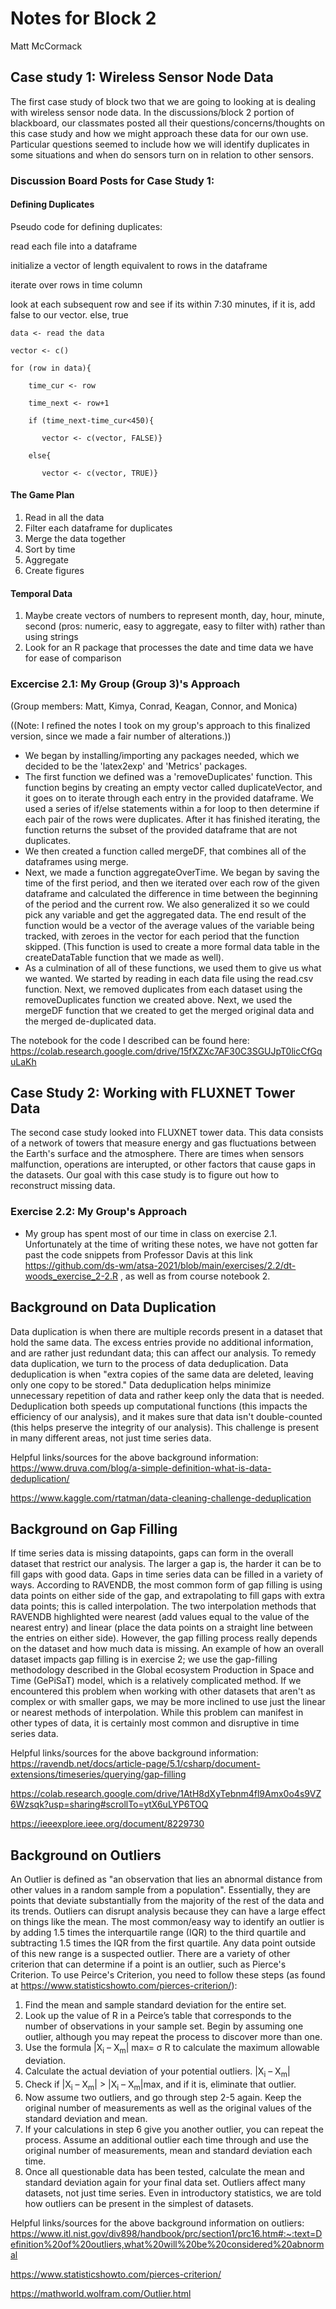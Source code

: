 # Notes for Block 2
Matt McCormack

## Case study 1: Wireless Sensor Node Data
The first case study of block two that we are going to looking at is dealing with wireless sensor node data.
In the discussions/block 2 portion of blackboard, our classmates posted all their questions/concerns/thoughts on this case study and how we might approach these data for our own use. Particular questions seemed to include how we will identify duplicates in some situations and when do sensors turn on in relation to other sensors.

### Discussion Board Posts for Case Study 1:
#### Defining Duplicates
Pseudo code for defining duplicates:

read each file into a dataframe

initialize a vector of length equivalent to rows in the dataframe

iterate over rows in time column

look at each subsequent row and see if its within 7:30 minutes, if it is, add false to our vector. else, true


    data <- read the data

    vector <- c()

    for (row in data){

        time_cur <- row
    
        time_next <- row+1
    
        if (time_next-time_cur<450){
    
           vector <- c(vector, FALSE)}
       
        else{
    
           vector <- c(vector, TRUE)}
        
#### The Game Plan
1) Read in all the data
2) Filter each dataframe for duplicates
3) Merge the data together
4) Sort by time
5) Aggregate
6) Create figures

#### Temporal Data
1) Maybe create vectors of numbers to represent month, day, hour, minute, second (pros: numeric, easy to aggregate, easy to filter with) rather than using strings
2) Look for an R package that processes the date and time data we have for ease of comparison


### Excercise 2.1: My Group (Group 3)'s Approach
(Group members: Matt, Kimya, Conrad, Keagan, Connor, and Monica)

((Note: I refined the notes I took on my group's approach to this finalized version, since we made a fair number of alterations.))
* We began by installing/importing any packages needed, which we decided to be the 'latex2exp' and 'Metrics' packages. 
* The first function we defined was a 'removeDuplicates' function. This function begins by creating an empty vector called duplicateVector, and it goes on to iterate through each entry in the provided dataframe. We used a series of if/else statements within a for loop to then determine if each pair of the rows were duplicates. After it has finished iterating, the function returns the subset of the provided dataframe that are not duplicates.
* We then created a function called mergeDF, that combines all of the dataframes using merge.
* Next, we made a function aggregateOverTime. We began by saving the time of the first period, and then we iterated over each row of the given dataframe and calculated the difference in time between the beginning of the period and the current row. We also generalized it so we could pick any variable and get the aggregated data. The end result of the function would be a vector of the average values of the variable being tracked, with zeroes in the vector for each period that the function skipped. (This function is used to create a more formal data table in the createDataTable function that we made as well).
* As a culmination of all of these functions, we used them to give us what we wanted. We started by reading in each data file using the read.csv function. Next, we removed duplicates from each dataset using the removeDuplicates function we created above. Next, we used the mergeDF function that we created to get the merged original data and the merged de-duplicated data.


The notebook for the code I described can be found here: https://colab.research.google.com/drive/15fXZXc7AF30C3SGUJpT0licCfGquLaKh

## Case Study 2: Working with FLUXNET Tower Data
The second case study looked into FLUXNET tower data. This data consists of a network of towers that measure energy and gas fluctuations between the Earth's surface and the atmosphere. There are times when sensors malfunction, operations are interupted, or other factors that cause gaps in the datasets. Our goal with this case study is to figure out how to reconstruct missing data. 

### Exercise 2.2: My Group's Approach
* My group has spent most of our time in class on exercise 2.1. Unfortunately at the time of writing these notes, we have not gotten far past the code snippets from Professor Davis at this link https://github.com/ds-wm/atsa-2021/blob/main/exercises/2.2/dt-woods_exercise_2-2.R , as well as from course notebook 2.

## Background on Data Duplication
Data duplication is when there are multiple records present in a dataset that hold the same data. The excess entries provide no additional information, and are rather just redundant data; this can affect our analysis. To remedy data duplication, we turn to the process of data deduplication. Data deduplication is when "extra copies of the same data are deleted, leaving only one copy to be stored." Data deduplication helps minimize unnecessary repetition of data and rather keep only the data that is needed. Deduplication both speeds up computational functions (this impacts the efficiency of our analysis), and it makes sure that data isn't double-counted (this helps preserve the integrity of our analysis). This challenge is present in many different areas, not just time series data. 

Helpful links/sources for the above background information:
https://www.druva.com/blog/a-simple-definition-what-is-data-deduplication/

https://www.kaggle.com/rtatman/data-cleaning-challenge-deduplication

## Background on Gap Filling
If time series data is missing datapoints, gaps can form in the overall dataset that restrict our analysis. The larger a gap is, the harder it can be to fill gaps with good data. Gaps in time series data can be filled in a variety of ways. According to RAVENDB, the most common form of gap filling is using data points on either side of the gap, and extrapolating to fill gaps with extra data points; this is called interpolation. The two interpolation methods that RAVENDB highlighted were nearest (add values equal to the value of the nearest entry) and linear (place the data points on a straight line between the entries on either side). However, the gap filling process really depends on the dataset and how much data is missing. An example of how an overall dataset impacts gap filling is in exercise 2; we use the gap-filling methodology described in the Global ecosystem Production in Space and Time (GePiSaT) model, which is a relatively complicated method. If we encountered this problem when working with other datasets that aren't as complex or with smaller gaps, we may be more inclined to use just the linear or nearest methods of interpolation. While this problem can manifest in other types of data, it is certainly most common and disruptive in time series data.

Helpful links/sources for the above background information:
https://ravendb.net/docs/article-page/5.1/csharp/document-extensions/timeseries/querying/gap-filling

https://colab.research.google.com/drive/1AtH8dXyTebnm4fl9Amx0o4s9VZ6Wzsqk?usp=sharing#scrollTo=ytX6uLYP6TOQ

https://ieeexplore.ieee.org/document/8229730

## Background on Outliers
An Outlier is defined as "an observation that lies an abnormal distance from other values in a random sample from a population". Essentially, they are points that deviate substantially from the majority of the rest of the data and its trends. Outliers can disrupt analysis because they can have a large effect on things like the mean. The most common/easy way to identify an outlier is by adding 1.5 times the interquartile range (IQR) to the third quartile and subtracting 1.5 times the IQR from the first quartile. Any data point outside of this new range is a suspected outlier. There are a variety of other criterion that can determine if a point is an outlier, such as Pierce's Criterion. To use Peirce's Criterion, you need to follow these steps (as found at https://www.statisticshowto.com/pierces-criterion/): 
1. Find the mean and sample standard deviation for the entire set.
2. Look up the value of R in a Peirce’s table that corresponds to the number of observations in your sample set. Begin by assuming one outlier, although you may repeat the process to discover more than one.
3. Use the formula |X<sub>i</sub> – X<sub>m</sub>| max= σ R to calculate the maximum allowable deviation.
4. Calculate the actual deviation of your potential outliers. |X<sub>i</sub> – X<sub>m</sub>|
5. Check if |X<sub>i</sub> – X<sub>m</sub>| > |X<sub>i</sub> – X<sub>m</sub>|max, and if it is, eliminate that outlier.
6. Now assume two outliers, and go through step 2-5 again. Keep the original number of measurements as well as the original values of the standard deviation and mean.
7. If your calculations in step 6 give you another outlier, you can repeat the process. Assume an additional outlier each time through and use the original number of measurements, mean and standard deviation each time.
8. Once all questionable data has been tested, calculate the mean and standard deviation again for your final data set.
Outliers affect many datasets, not just time series. Even in introductory statistics, we are told how outliers can be present in the simplest of datasets.

Helpful links/sources for the above background information on outliers:
https://www.itl.nist.gov/div898/handbook/prc/section1/prc16.htm#:~:text=Definition%20of%20outliers,what%20will%20be%20considered%20abnormal

https://www.statisticshowto.com/pierces-criterion/

https://mathworld.wolfram.com/Outlier.html
